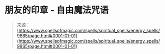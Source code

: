 <!--yml

分类：未分类

日期：2024年06月12日 18:46:17

-->

# 朋友的印章 - 自由魔法咒语

> 来源：[https://www.spellsofmagic.com/spells/spiritual_spells/energy_spells/9865/page.html#0001-01-01](https://www.spellsofmagic.com/spells/spiritual_spells/energy_spells/9865/page.html#0001-01-01)
